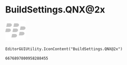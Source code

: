 # BuildSettings.QNX@2x
![](/img/BuildSettings.QNX@2x.png)

``` CSharp
EditorGUIUtility.IconContent("BuildSettings.QNX@2x")
```
```
6676897800958288455
```
